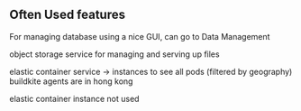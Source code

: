 ## Often Used features 

For managing database using a nice GUI, can go to Data Management 

object storage service for managing and serving up files

elastic container service -> instances to see all pods (filtered by geography)
buildkite agents are in hong kong 

elastic container instance not used 

